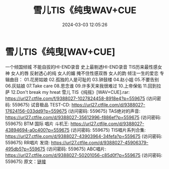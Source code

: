 ﻿---
title: 雪儿TIS《纯曳WAV+CUE
date: 2024-03-03 12:05:26
categories: WAV车载音乐、镜像
tags: 华语中文
---
# 雪儿TIS《纯曳[WAV+CUE]

一个倾国倾城 不能自拔的HI-END录音
史上最剔透HI-END录音 TIS历来最性感女神
女人的唇 反射透心的纯
女人的媚 掩不住性感双唇
女人的韵 倾注一生的爱恋
专辑曲目：
01.花房姑娘
02.孤独的人是可耻的
03.钟鼓楼
04.赵小姐
05.不要告别
06.灰姑娘
07.Take care
08.思念谁
09.许多天来我很难过
10.上帝保佑
11.回到拉萨
12.Don't break my hreat
雪儿 TIS《纯摇》[WAV+CUE].rar: https://url27.ctfile.com/f/9388027-1027824458-8918e4?p=559675
(访问密码: 559675)
试音极品 TEST-CD: https://url27.ctfile.com/d/9388027-17624156-033dd9?p=559675
(访问密码: 559675)
TAS绝对的声音: https://url27.ctfile.com/d/9388027-35612996-f886ef?p=559675
(访问密码: 559675)
BTM 国际 唱片 斗机王: https://url27.ctfile.com/d/9388027-43894694-a0c400?p=559675
(访问密码: 559675)
TIS唱片系列合集: https://url27.ctfile.com/d/9388027-43903964-34fefa?p=559675
(访问密码: 559675)
RR唱片 发烧: https://url27.ctfile.com/d/9388027-45906379-495db5?p=559675
(访问密码: 559675)
ABC唱片: https://url27.ctfile.com/d/9388027-50201056-c85d0f?p=559675
(访问密码: 559675)
原文：[链接](https://blog.sina.com.cn/s/blog_1647c7e76010314kk.html)